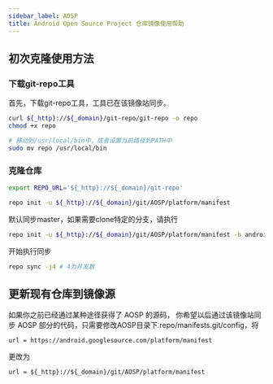 ```yaml
---
sidebar_label: AOSP
title: Android Open Source Project 仓库镜像使用帮助
---
```


## 初次克隆使用方法

### 下载git-repo工具
首先，下载git-repo工具，工具已在该镜像站同步。

```bash varcode
curl ${_http}://${_domain}/git-repo/git-repo -o repo
chmod +x repo

# 移动到/usr/local/bin中，或者设置当前路径到PATH中
sudo mv repo /usr/local/bin
```

### 克隆仓库

```bash varcode
export REPO_URL='${_http}://${_domain}/git-repo'

repo init -u ${_http}://${_domain}/git/AOSP/platform/manifest
```

默认同步master，如果需要clone特定的分支，请执行

```bash varcode
repo init -u ${_http}://${_domain}/git/AOSP/platform/manifest -b android-13.0.0_r44
```

开始执行同步
```bash varcode
repo sync -j4 # 4为并发数
```




## 更新现有仓库到镜像源

如果你之前已经通过某种途径获得了 AOSP 的源码，
你希望以后通过该镜像站同步 AOSP 部分的代码，只需要修改AOSP目录下.repo/manifests.git/config，将

```
url = https://android.googlesource.com/platform/manifest
```

更改为

```raw varcode
url = ${_http}://${_domain}/git/AOSP/platform/manifest
```


